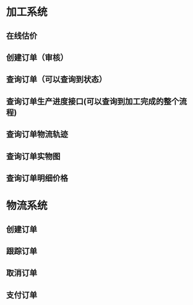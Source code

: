 # 加工系统
## 在线估价
## 创建订单（审核）
## 查询订单（可以查询到状态）
## 查询订单生产进度接口(可以查询到加工完成的整个流程)
## 查询订单物流轨迹
## 查询订单实物图
## 查询订单明细价格


# 物流系统

## 创建订单
## 跟踪订单
## 取消订单
## 支付订单

